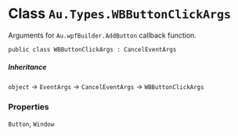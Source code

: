 # Class `Au.Types.WBButtonClickArgs`

Arguments for `Au.wpfBuilder.AddButton` callback function.

```
public class WBButtonClickArgs : CancelEventArgs
```

##### Inheritance

`object` → `EventArgs` → `CancelEventArgs` → `WBButtonClickArgs`

### Properties

`Button`, `Window`